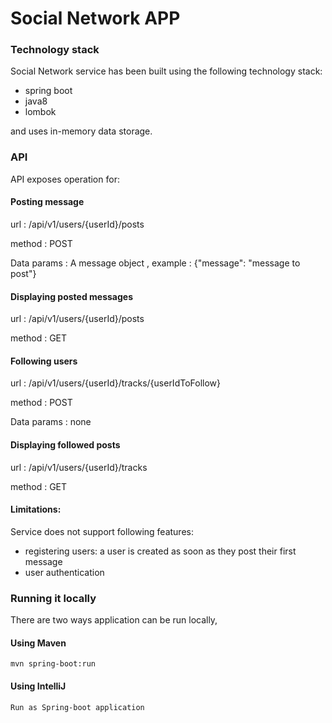 Social Network APP
==================

### Technology stack

Social Network service has been built using the following technology stack:

- spring boot
- java8
- lombok

and uses in-memory data storage.

### API

API exposes operation for:

#### Posting message
url : /api/v1/users/{userId}/posts

method : POST

Data params : A message object , example : {"message": "message to post"}

#### Displaying posted messages
url : /api/v1/users/{userId}/posts

method : GET

#### Following users
url : /api/v1/users/{userId}/tracks/{userIdToFollow}

method : POST

Data params : none

#### Displaying followed posts
url : /api/v1/users/{userId}/tracks

method : GET


#### Limitations:
Service does not support following features:

- registering users: a user is created as soon as they post their first message
- user authentication

### Running it locally
There are two ways application can be run locally,

#### Using Maven
    mvn spring-boot:run

#### Using IntelliJ
    Run as Spring-boot application
